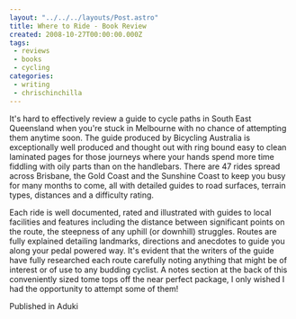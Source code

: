 ```yaml
---
layout: "../../../layouts/Post.astro"
title: Where to Ride - Book Review
created: 2008-10-27T00:00:00.000Z
tags:
 - reviews 
 - books 
 - cycling
categories:
 - writing
 - chrischinchilla
---
```


It's hard to effectively review a guide to cycle paths in South East Queensland when you're stuck in Melbourne with no chance of attempting them anytime soon. The guide produced by Bicycling Australia is exceptionally well produced and thought out with ring bound easy to clean laminated pages for those journeys where your hands spend more time fiddling with oily parts than on the handlebars. There are 47 rides spread across Brisbane, the Gold Coast and the Sunshine Coast to keep you busy for many months to come, all with detailed guides to road surfaces, terrain types, distances and a difficulty rating.

Each ride is well documented, rated and illustrated with guides to local facilities and features including the distance between significant points on the route, the steepness of any uphill (or downhill) struggles. Routes are fully explained detailing landmarks, directions and anecdotes to guide you along your pedal powered way. It's evident that the writers of the guide have fully researched each route carefully noting anything that might be of interest or of use to any budding cyclist. A notes section at the back of this conveniently sized tome tops off the near perfect package, I only wished I had the opportunity to attempt some of them!

Published in Aduki

